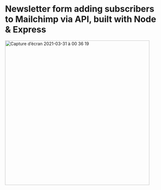# Newsletter form adding subscribers to Mailchimp via API, built with Node & Express

<img width="476" alt="Capture d’écran 2021-03-31 à 00 36 19" src="https://user-images.githubusercontent.com/26653558/113065422-27582f00-91b9-11eb-83d5-42ccd8997b13.png">
